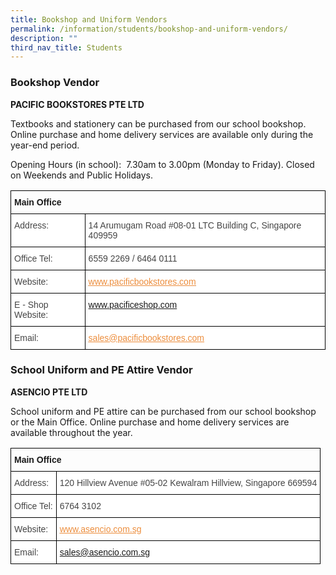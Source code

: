 ```yaml
---
title: Bookshop and Uniform Vendors
permalink: /information/students/bookshop-and-uniform-vendors/
description: ""
third_nav_title: Students
---
```

### **Bookshop Vendor**

**PACIFIC BOOKSTORES PTE LTD**

Textbooks and stationery can be purchased from our school bookshop. Online purchase and home delivery services are available only during the year-end period.  

Opening Hours (in school):&nbsp;&nbsp;7.30am to 3.00pm (Monday to Friday). Closed on Weekends and Public Holidays.

<style type="text/css">
.tg  {border-collapse:collapse;border-spacing:0;}
.tg td{border-color:black;border-style:solid;border-width:1px;font-family:Arial, sans-serif;font-size:14px;
  overflow:hidden;padding:10px 5px;word-break:normal;}
.tg th{border-color:black;border-style:solid;border-width:1px;font-family:Arial, sans-serif;font-size:14px;
  font-weight:normal;overflow:hidden;padding:10px 5px;word-break:normal;}
.tg .tg-fwnj{background-color:#FFF;color:#454545;text-align:left;vertical-align:top}
.tg .tg-0lax{text-align:left;vertical-align:top}
</style>
<p><table class="tg">
<thead>
  <tr>
		<th class="tg-0lax" colspan="2"><strong>Main Office</strong></th>
  </tr>
</thead>
<tbody>
  <tr>
    <td class="tg-fwnj">Address:   </td>
    <td class="tg-fwnj">14 Arumugam Road #08-01 LTC Building C, Singapore 409959</td>
  </tr>
  <tr>
    <td class="tg-fwnj">Office Tel:</td>
    <td class="tg-fwnj">6559 2269 / 6464 0111</td>
  </tr>
  <tr>
    <td class="tg-fwnj">Website:   </td>
    <td class="tg-fwnj"> <a href="http://www.pacificbookstores.com/"><span style="text-decoration:underline;color:#EC8D3C">www.pacificbookstores.com</span></a></td>
  </tr>
  <tr>
    <td class="tg-fwnj">E - Shop Website:</td>
    <td class="tg-fwnj"> <a href="http://www.pacificeshop.com/">www.pacificeshop.com</a></td>
  </tr>
  <tr>
    <td class="tg-fwnj">Email:   </td>
    <td class="tg-fwnj"> <a href="mailto:sales@pacificbookstores.com"><span style="text-decoration:underline;color:#EC8D3C">sales@pacificbookstores.com</span></a></td>
  </tr>
</tbody>
</table>
</p>

### **School Uniform and PE Attire Vendor**

**ASENCIO PTE LTD**

School uniform and PE attire can be purchased from our school bookshop or the Main Office. Online purchase and home delivery services are available throughout the year.

<style type="text/css">
.tg  {border-collapse:collapse;border-spacing:0;}
.tg td{border-color:black;border-style:solid;border-width:1px;font-family:Arial, sans-serif;font-size:14px;
  overflow:hidden;padding:10px 5px;word-break:normal;}
.tg th{border-color:black;border-style:solid;border-width:1px;font-family:Arial, sans-serif;font-size:14px;
  font-weight:normal;overflow:hidden;padding:10px 5px;word-break:normal;}
.tg .tg-fwnj{background-color:#FFF;color:#454545;text-align:left;vertical-align:top}
.tg .tg-0lax{text-align:left;vertical-align:top}
</style>
<table class="tg">
<thead>
  <tr>
    <th class="tg-0lax" colspan="2"><strong>Main Office</strong></th>
  </tr>
</thead>
<tbody>
  <tr>
    <td class="tg-fwnj">Address:   </td>
    <td class="tg-fwnj">120 Hillview Avenue #05-02 Kewalram Hillview, Singapore 669594</td>
  </tr>
  <tr>
    <td class="tg-fwnj">Office Tel:</td>
    <td class="tg-fwnj">6764 3102</td>
  </tr>
  <tr>
    <td class="tg-fwnj">Website:   </td>
    <td class="tg-fwnj"> <a href="http://www.asencio.com.sg/"><span style="text-decoration:underline;color:#EC8D3C">www.asencio.com.sg</span></a></td>
  </tr>
  <tr>
    <td class="tg-fwnj">Email:   </td>
    <td class="tg-fwnj"> <a href="mailto:sales@asencio.com.sg">sales@asencio.com.sg</a></td>
  </tr>
</tbody>
</table>